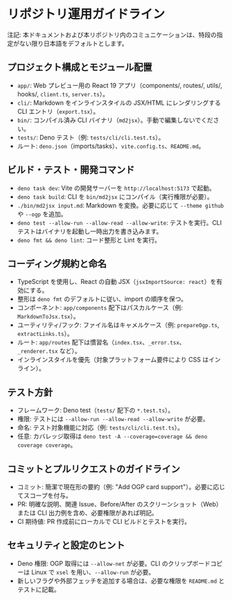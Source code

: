 # リポジトリ運用ガイドライン

注記: 本ドキュメントおよび本リポジトリ内のコミュニケーションは、特段の指定がない限り日本語をデフォルトとします。

## プロジェクト構成とモジュール配置
- `app/`: Web プレビュー用の React 19 アプリ（components/, routes/, utils/, hooks/, `client.ts`, `server.ts`）。
- `cli/`: Markdown をインラインスタイルの JSX/HTML にレンダリングする CLI エントリ（`export.tsx`）。
- `bin/`: コンパイル済み CLI バイナリ（`md2jsx`）。手動で編集しないでください。
- `tests/`: Deno テスト（例: `tests/cli/cli.test.ts`）。
- ルート: `deno.json`（imports/tasks）、`vite.config.ts`、`README.md`。

## ビルド・テスト・開発コマンド
- `deno task dev`: Vite の開発サーバーを `http://localhost:5173` で起動。
- `deno task build`: CLI を `bin/md2jsx` にコンパイル（実行権限が必要）。
- `./bin/md2jsx input.md`: Markdown を変換。必要に応じて `--theme github` や `--ogp` を追加。
- `deno test --allow-run --allow-read --allow-write`: テストを実行。CLI テストはバイナリを起動し一時出力を書き込みます。
- `deno fmt && deno lint`: コード整形と Lint を実行。

## コーディング規約と命名
- TypeScript を使用し、React の自動 JSX（`jsxImportSource: react`）を有効にする。
- 整形は `deno fmt` のデフォルトに従い、import の順序を保つ。
- コンポーネント: `app/components` 配下はパスカルケース（例: `MarkdownToJsx.tsx`）。
- ユーティリティ/フック: ファイル名はキャメルケース（例: `prepareOgp.ts`, `extractLinks.ts`）。
- ルート: `app/routes` 配下は慣習名（`index.tsx`、`_error.tsx`、`_renderer.tsx` など）。
- インラインスタイルを優先（対象プラットフォーム要件により CSS はインライン）。

## テスト方針
- フレームワーク: Deno test（`tests/` 配下の `*.test.ts`）。
- 権限: テストには `--allow-run --allow-read --allow-write` が必要。
- 命名: テスト対象機能に対応（例: `tests/cli/cli.test.ts`）。
- 任意: カバレッジ取得は `deno test -A --coverage=coverage && deno coverage coverage`。

## コミットとプルリクエストのガイドライン
- コミット: 簡潔で現在形の要約（例: "Add OGP card support"）。必要に応じてスコープを付与。
- PR: 明確な説明、関連 Issue、Before/After のスクリーンショット（Web）または CLI 出力例を含め、必要権限があれば明記。
- CI 期待値: PR 作成前にローカルで CLI ビルドとテストを実行。

## セキュリティと設定のヒント
- Deno 権限: OGP 取得には `--allow-net` が必要。CLI のクリップボードコピーは Linux で `xsel` を用い、`--allow-run` が必要。
- 新しいフラグや外部フェッチを追加する場合は、必要な権限を `README.md` とテストに記載。
